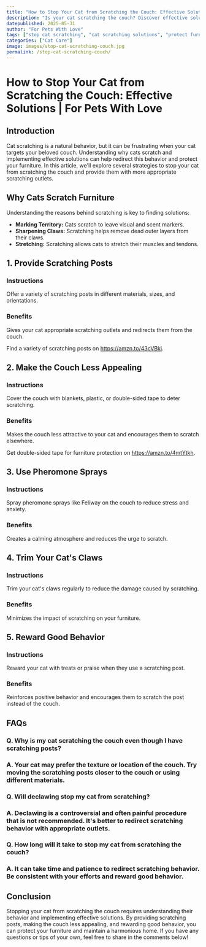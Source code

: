 ```yaml
---
title: "How to Stop Your Cat from Scratching the Couch: Effective Solutions | For Pets With Love"
description: "Is your cat scratching the couch? Discover effective solutions to stop your cat from scratching furniture and protect your home."
datepublished: 2025-05-31
author: "For Pets With Love"
tags: ["stop cat scratching", "cat scratching solutions", "protect furniture from cats"]
categories: ["Cat Care"]
image: images/stop-cat-scratching-couch.jpg
permalink: /stop-cat-scratching-couch/
---
```


# How to Stop Your Cat from Scratching the Couch: Effective Solutions | For Pets With Love

## Introduction

Cat scratching is a natural behavior, but it can be frustrating when your cat targets your beloved couch. Understanding why cats scratch and implementing effective solutions can help redirect this behavior and protect your furniture. In this article, we'll explore several strategies to stop your cat from scratching the couch and provide them with more appropriate scratching outlets.

## Why Cats Scratch Furniture

Understanding the reasons behind scratching is key to finding solutions:

*   **Marking Territory:** Cats scratch to leave visual and scent markers.
*   **Sharpening Claws:** Scratching helps remove dead outer layers from their claws.
*   **Stretching:** Scratching allows cats to stretch their muscles and tendons.

## 1. Provide Scratching Posts

### Instructions

Offer a variety of scratching posts in different materials, sizes, and orientations.

### Benefits

Gives your cat appropriate scratching outlets and redirects them from the couch.

Find a variety of scratching posts on https://amzn.to/43cVBki.
## 2. Make the Couch Less Appealing

### Instructions

Cover the couch with blankets, plastic, or double-sided tape to deter scratching.

### Benefits

Makes the couch less attractive to your cat and encourages them to scratch elsewhere.

Get double-sided tape for furniture protection on https://amzn.to/4mtYtkh.
## 3. Use Pheromone Sprays

### Instructions

Spray pheromone sprays like Feliway on the couch to reduce stress and anxiety.

### Benefits

Creates a calming atmosphere and reduces the urge to scratch.

## 4. Trim Your Cat's Claws

### Instructions

Trim your cat's claws regularly to reduce the damage caused by scratching.

### Benefits

Minimizes the impact of scratching on your furniture.

## 5. Reward Good Behavior

### Instructions

Reward your cat with treats or praise when they use a scratching post.

### Benefits

Reinforces positive behavior and encourages them to scratch the post instead of the couch.

## FAQs

### Q. Why is my cat scratching the couch even though I have scratching posts?

### A. Your cat may prefer the texture or location of the couch. Try moving the scratching posts closer to the couch or using different materials.

### Q. Will declawing stop my cat from scratching?

### A. Declawing is a controversial and often painful procedure that is not recommended. It's better to redirect scratching behavior with appropriate outlets.

### Q. How long will it take to stop my cat from scratching the couch?

### A. It can take time and patience to redirect scratching behavior. Be consistent with your efforts and reward good behavior.

## Conclusion

Stopping your cat from scratching the couch requires understanding their behavior and implementing effective solutions. By providing scratching posts, making the couch less appealing, and rewarding good behavior, you can protect your furniture and maintain a harmonious home. If you have any questions or tips of your own, feel free to share in the comments below!